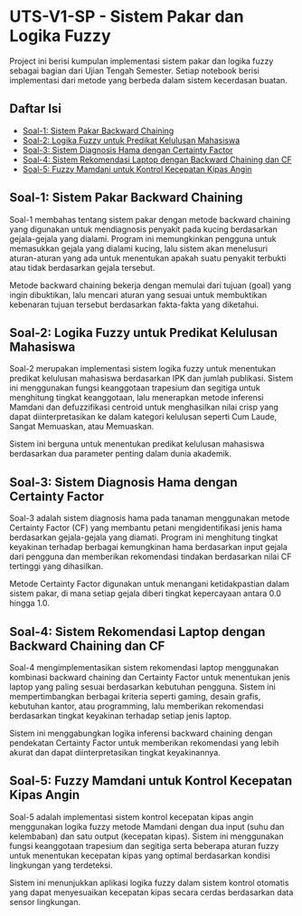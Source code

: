 # UTS-V1-SP - Sistem Pakar dan Logika Fuzzy

Project ini berisi kumpulan implementasi sistem pakar dan logika fuzzy sebagai bagian dari Ujian Tengah Semester. Setiap notebook berisi implementasi dari metode yang berbeda dalam sistem kecerdasan buatan.

## Daftar Isi

- [Soal-1: Sistem Pakar Backward Chaining](#soal-1-sistem-pakar-backward-chaining)
- [Soal-2: Logika Fuzzy untuk Predikat Kelulusan Mahasiswa](#soal-2-logika-fuzzy-untuk-predikat-kelulusan-mahasiswa)
- [Soal-3: Sistem Diagnosis Hama dengan Certainty Factor](#soal-3-sistem-diagnosis-hama-dengan-certainty-factor)
- [Soal-4: Sistem Rekomendasi Laptop dengan Backward Chaining dan CF](#soal-4-sistem-rekomendasi-laptop-dengan-backward-chaining-dan-cf)
- [Soal-5: Fuzzy Mamdani untuk Kontrol Kecepatan Kipas Angin](#soal-5-fuzzy-mamdani-untuk-kontrol-kecepatan-kipas-angin)

## Soal-1: Sistem Pakar Backward Chaining

Soal-1 membahas tentang sistem pakar dengan metode backward chaining yang digunakan untuk mendiagnosis penyakit pada kucing berdasarkan gejala-gejala yang dialami. Program ini memungkinkan pengguna untuk memasukkan gejala yang dialami kucing, lalu sistem akan menelusuri aturan-aturan yang ada untuk menentukan apakah suatu penyakit terbukti atau tidak berdasarkan gejala tersebut.

Metode backward chaining bekerja dengan memulai dari tujuan (goal) yang ingin dibuktikan, lalu mencari aturan yang sesuai untuk membuktikan kebenaran tujuan tersebut berdasarkan fakta-fakta yang diketahui.

## Soal-2: Logika Fuzzy untuk Predikat Kelulusan Mahasiswa

Soal-2 merupakan implementasi sistem logika fuzzy untuk menentukan predikat kelulusan mahasiswa berdasarkan IPK dan jumlah publikasi. Sistem ini menggunakan fungsi keanggotaan trapesium dan segitiga untuk menghitung tingkat keanggotaan, lalu menerapkan metode inferensi Mamdani dan defuzzifikasi centroid untuk menghasilkan nilai crisp yang dapat diinterpretasikan ke dalam kategori kelulusan seperti Cum Laude, Sangat Memuaskan, atau Memuaskan.

Sistem ini berguna untuk menentukan predikat kelulusan mahasiswa berdasarkan dua parameter penting dalam dunia akademik.

## Soal-3: Sistem Diagnosis Hama dengan Certainty Factor

Soal-3 adalah sistem diagnosis hama pada tanaman menggunakan metode Certainty Factor (CF) yang membantu petani mengidentifikasi jenis hama berdasarkan gejala-gejala yang diamati. Program ini menghitung tingkat keyakinan terhadap berbagai kemungkinan hama berdasarkan input gejala dari pengguna dan memberikan rekomendasi tindakan berdasarkan nilai CF tertinggi yang dihasilkan.

Metode Certainty Factor digunakan untuk menangani ketidakpastian dalam sistem pakar, di mana setiap gejala diberi tingkat kepercayaan antara 0.0 hingga 1.0.

## Soal-4: Sistem Rekomendasi Laptop dengan Backward Chaining dan CF

Soal-4 mengimplementasikan sistem rekomendasi laptop menggunakan kombinasi backward chaining dan Certainty Factor untuk menentukan jenis laptop yang paling sesuai berdasarkan kebutuhan pengguna. Sistem ini mempertimbangkan berbagai kriteria seperti gaming, desain grafis, kebutuhan kantor, atau programming, lalu memberikan rekomendasi berdasarkan tingkat keyakinan terhadap setiap jenis laptop.

Sistem ini menggabungkan logika inferensi backward chaining dengan pendekatan Certainty Factor untuk memberikan rekomendasi yang lebih akurat dan dapat diinterpretasikan tingkat keyakinannya.

## Soal-5: Fuzzy Mamdani untuk Kontrol Kecepatan Kipas Angin

Soal-5 adalah implementasi sistem kontrol kecepatan kipas angin menggunakan logika fuzzy metode Mamdani dengan dua input (suhu dan kelembaban) dan satu output (kecepatan kipas). Sistem ini menggunakan fungsi keanggotaan trapesium dan segitiga serta beberapa aturan fuzzy untuk menentukan kecepatan kipas yang optimal berdasarkan kondisi lingkungan yang terdeteksi.

Sistem ini menunjukkan aplikasi logika fuzzy dalam sistem kontrol otomatis yang dapat menyesuaikan kecepatan kipas secara cerdas berdasarkan data sensor lingkungan.
